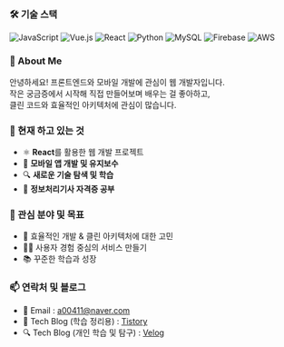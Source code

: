 ### 🛠️ 기술 스택
![JavaScript](https://img.shields.io/badge/JavaScript-F7DF1E?style=flat-square&logo=JavaScript&logoColor=black)
![Vue.js](https://img.shields.io/badge/Vue.js-4FC08D?style=flat-square&logo=Vue.js&logoColor=white)
![React](https://img.shields.io/badge/React-61DAFB?style=flat-square&logo=React&logoColor=black)
![Python](https://img.shields.io/badge/Python-3776AB?style=flat-square&logo=Python&logoColor=white)
![MySQL](https://img.shields.io/badge/MySQL-4479A1?style=flat-square&logo=MySQL&logoColor=white)
![Firebase](https://img.shields.io/badge/Firebase-FFCA28?style=flat-square&logo=Firebase&logoColor=black)
![AWS](https://img.shields.io/badge/AWS-232F3E?style=flat-square&logo=Amazon-AWS&logoColor=white)


### 👋 About Me
안녕하세요! 프론트엔드와 모바일 개발에 관심이 웹 개발자입니다.  
작은 궁금증에서 시작해 직접 만들어보며 배우는 걸 좋아하고,  
클린 코드와 효율적인 아키텍처에 관심이 많습니다.

### 🌱 현재 하고 있는 것
- ⚛️ **React**를 활용한 웹 개발 프로젝트
- 📱 **모바일 앱 개발 및 유지보수**
- 🔍 **새로운 기술 탐색 및 학습**
- 📘 **정보처리기사 자격증 공부**


### 🎯 관심 분야 및 목표
- 🧠 효율적인 개발 & 클린 아키텍처에 대한 고민
- 👨‍💻 사용자 경험 중심의 서비스 만들기
- 📚 꾸준한 학습과 성장


### 📫 연락처 및 블로그
- 📧 Email : a00411@naver.com
- 📝 Tech Blog (학습 정리용) : [Tistory](https://abyess.tistory.com)
- 🔍 Tech Blog (개인 학습 및 탐구) : [Velog](https://velog.io/@aabyess/posts)




<!--
**aabyess/aabyess** is a ✨ _special_ ✨ repository because its `README.md` (this file) appears on your GitHub profile.

Here are some ideas to get you started:

- 🔭 I’m currently working on ...
- 🌱 I’m currently learning ...
- 👯 I’m looking to collaborate on ...
- 🤔 I’m looking for help with ...
- 💬 Ask me about ...
- 📫 How to reach me: ...
- 😄 Pronouns: ...
- ⚡ Fun fact: ...
-->
